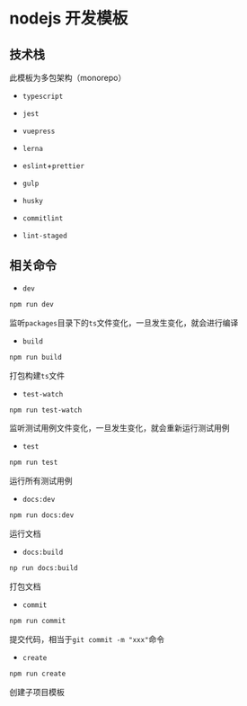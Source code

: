 # nodejs 开发模板

## 技术栈

此模板为多包架构（monorepo）

- `typescript`

- `jest`

- `vuepress`

- `lerna`

- `eslint`+`prettier`

- `gulp`

- `husky`

- `commitlint`

- `lint-staged`

## 相关命令

- `dev`

```bash
npm run dev
```

监听`packages`目录下的`ts`文件变化，一旦发生变化，就会进行编译

- `build`

```bash
npm run build
```

打包构建`ts`文件

- `test-watch`

```bash
npm run test-watch
```

监听测试用例文件变化，一旦发生变化，就会重新运行测试用例

- `test`

```bash
npm run test
```

运行所有测试用例

- `docs:dev`

```bash
npm run docs:dev
```

运行文档

- `docs:build`

```bash
np run docs:build
```

打包文档

- `commit`

```bash
npm run commit
```

提交代码，相当于`git commit -m "xxx"`命令

- `create`

```bash
npm run create
```

创建子项目模板
